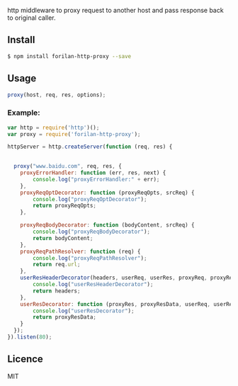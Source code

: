 http middleware to proxy request to another host and pass response back to original caller.

## Install

```bash
$ npm install forilan-http-proxy --save
```

## Usage
```js
proxy(host, req, res, options);
```

### Example:

```js
var http = require('http')();
var proxy = require('forilan-http-proxy');

httpServer = http.createServer(function (req, res) {

  
  proxy("www.baidu.com", req, res, {
    proxyErrorHandler: function (err, res, next) {
        console.log("proxyErrorHandler:" + err);
    },
    proxyReqOptDecorator: function (proxyReqOpts, srcReq) {
        console.log("proxyReqOptDecorator");
        return proxyReqOpts;
    },

    proxyReqBodyDecorator: function (bodyContent, srcReq) {
        console.log("proxyReqBodyDecorator");
        return bodyContent;
    },
    proxyReqPathResolver: function (req) {
        console.log("proxyReqPathResolver");
        return req.url;
    },
    userResHeaderDecorator(headers, userReq, userRes, proxyReq, proxyRes) {
        console.log("userResHeaderDecorator");
        return headers;
    },
    userResDecorator: function (proxyRes, proxyResData, userReq, userRes) {
        console.log("userResDecorator");
        return proxyResData;
    }
  });
}).listen(80);
```



## Licence

MIT
<!-- do not want to make nodeinit to complicated, you can edit this whenever you want. -->
